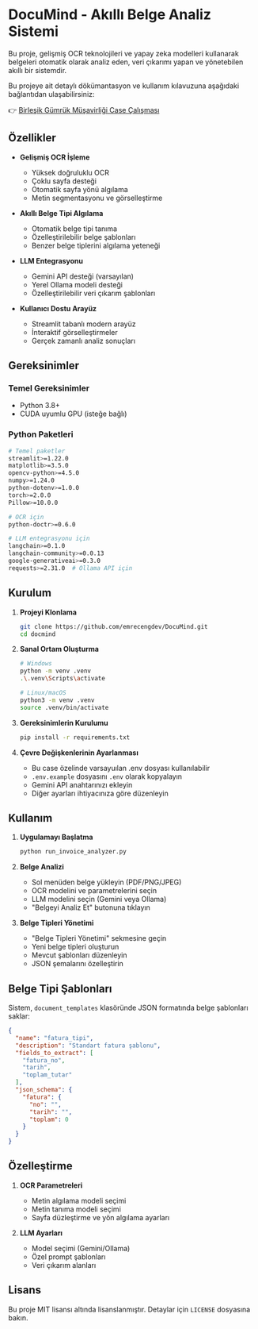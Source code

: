 # DocuMind - Akıllı Belge Analiz Sistemi

Bu proje, gelişmiş OCR teknolojileri ve yapay zeka modelleri kullanarak belgeleri otomatik olarak analiz eden, veri çıkarımı yapan ve yönetebilen akıllı bir sistemdir.

Bu projeye ait detaylı dökümantasyon ve kullanım kılavuzuna aşağıdaki bağlantıdan ulaşabilirsiniz:

👉 [Birleşik Gümrük Müşavirliği Case Çalışması](https://learned-silkworm-839.notion.site/Birle-ik-G-mr-k-M-avirli-i-Case-al-mas-1a6831570df0803fb76ac9a2a788b1ee?pvs=4)


## Özellikler

- **Gelişmiş OCR İşleme**
  - Yüksek doğruluklu OCR
  - Çoklu sayfa desteği
  - Otomatik sayfa yönü algılama
  - Metin segmentasyonu ve görselleştirme

- **Akıllı Belge Tipi Algılama**
  - Otomatik belge tipi tanıma
  - Özelleştirilebilir belge şablonları
  - Benzer belge tiplerini algılama yeteneği

- **LLM Entegrasyonu**
  - Gemini API desteği (varsayılan)
  - Yerel Ollama modeli desteği
  - Özelleştirilebilir veri çıkarım şablonları

- **Kullanıcı Dostu Arayüz**
  - Streamlit tabanlı modern arayüz
  - İnteraktif görselleştirmeler
  - Gerçek zamanlı analiz sonuçları

## Gereksinimler

### Temel Gereksinimler
- Python 3.8+
- CUDA uyumlu GPU (isteğe bağlı)

### Python Paketleri
```bash
# Temel paketler
streamlit>=1.22.0
matplotlib>=3.5.0
opencv-python>=4.5.0
numpy>=1.24.0
python-dotenv>=1.0.0
torch>=2.0.0
Pillow>=10.0.0

# OCR için
python-doctr>=0.6.0

# LLM entegrasyonu için
langchain>=0.1.0
langchain-community>=0.0.13
google-generativeai>=0.3.0
requests>=2.31.0  # Ollama API için
```

## Kurulum

1. **Projeyi Klonlama**
   ```bash
   git clone https://github.com/emrecengdev/DocuMind.git
   cd docmind
   ```

2. **Sanal Ortam Oluşturma**
   ```bash
   # Windows
   python -m venv .venv
   .\.venv\Scripts\activate

   # Linux/macOS
   python3 -m venv .venv
   source .venv/bin/activate
   ```

3. **Gereksinimlerin Kurulumu**
   ```bash
   pip install -r requirements.txt
   ```

4. **Çevre Değişkenlerinin Ayarlanması**
   - Bu case özelinde varsayuılan .env dosyası kullanılabilir
   - `.env.example` dosyasını `.env` olarak kopyalayın
   - Gemini API anahtarınızı ekleyin
   - Diğer ayarları ihtiyacınıza göre düzenleyin

## Kullanım

1. **Uygulamayı Başlatma**
   ```bash
   python run_invoice_analyzer.py
   ```

2. **Belge Analizi**
   - Sol menüden belge yükleyin (PDF/PNG/JPEG)
   - OCR modelini ve parametrelerini seçin
   - LLM modelini seçin (Gemini veya Ollama)
   - "Belgeyi Analiz Et" butonuna tıklayın

3. **Belge Tipleri Yönetimi**
   - "Belge Tipleri Yönetimi" sekmesine geçin
   - Yeni belge tipleri oluşturun
   - Mevcut şablonları düzenleyin
   - JSON şemalarını özelleştirin

## Belge Tipi Şablonları

Sistem, `document_templates` klasöründe JSON formatında belge şablonları saklar:

```json
{
  "name": "fatura_tipi",
  "description": "Standart fatura şablonu",
  "fields_to_extract": [
    "fatura_no",
    "tarih",
    "toplam_tutar"
  ],
  "json_schema": {
    "fatura": {
      "no": "",
      "tarih": "",
      "toplam": 0
    }
  }
}
```

## Özelleştirme

1. **OCR Parametreleri**
   - Metin algılama modeli seçimi
   - Metin tanıma modeli seçimi
   - Sayfa düzleştirme ve yön algılama ayarları

2. **LLM Ayarları**
   - Model seçimi (Gemini/Ollama)
   - Özel prompt şablonları
   - Veri çıkarım alanları

## Lisans

Bu proje MIT lisansı altında lisanslanmıştır. Detaylar için `LICENSE` dosyasına bakın. 
